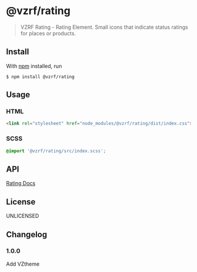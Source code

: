 # @vzrf/rating

> VZRF Rating - Rating Element. Small icons that indicate status ratings for places or products.

## Install

With [npm](https://npmjs.org/) installed, run

```
$ npm install @vzrf/rating
```

## Usage

### HTML
```html
<link rel="stylesheet" href="node_modules/@vzrf/rating/dist/index.css">
```

### SCSS
```scss
@import '@vzrf/rating/src/index.scss';
```

## API
[Rating Docs](https://vzrf-docs.cfappsawsnpeast.ebiz.verizon.com/ui-elements/rating)

## License
UNLICENSED

## Changelog

### 1.0.0
Add VZtheme
